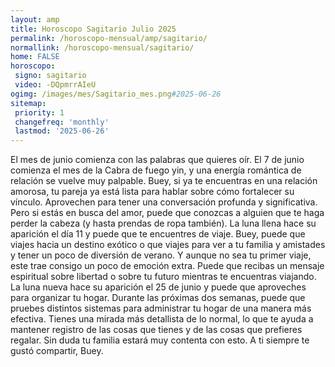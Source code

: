 ```yaml
---
layout: amp
title: Horoscopo Sagitario Julio 2025 
permalink: /horoscopo-mensual/amp/sagitario/
normallink: /horoscopo-mensual/sagitario/
home: FALSE
horoscopo:
 signo: sagitario
 video: -DQpmrrAIeU
ogimg: /images/mes/Sagitario_mes.png#2025-06-26
sitemap:
 priority: 1
 changefreq: 'monthly'
 lastmod: '2025-06-26'
---
```



El mes de junio comienza con las palabras que quieres oír.
El 7 de junio comienza el mes de la Cabra de fuego yin, y una energía romántica de relación se vuelve muy palpable. Buey, si ya te encuentras en una relación amorosa, tu pareja ya está lista para hablar sobre cómo fortalecer su vínculo. Aprovechen para tener una conversación profunda y significativa. Pero si estás en busca del amor, puede que conozcas a alguien que te haga perder la cabeza (y hasta prendas de ropa también).
La luna llena hace su aparición el día 11 y puede que te encuentres de viaje. Buey, puede que viajes hacia un destino exótico o que viajes para ver a tu familia y amistades y tener un poco de diversión de verano. Y aunque no sea tu primer viaje, este trae consigo un poco de emoción extra. Puede que recibas un mensaje espiritual sobre libertad o sobre tu futuro mientras te encuentras viajando.
La luna nueva hace su aparición el 25 de junio y puede que aproveches para organizar tu hogar. Durante las próximas dos semanas, puede que pruebes distintos sistemas para administrar tu hogar de una manera más efectiva. Tienes una mirada más detallista de lo normal, lo que te ayuda a mantener registro de las cosas que tienes y de las cosas que prefieres regalar. Sin duda tu familia estará muy contenta con esto. A ti siempre te gustó compartir, Buey.